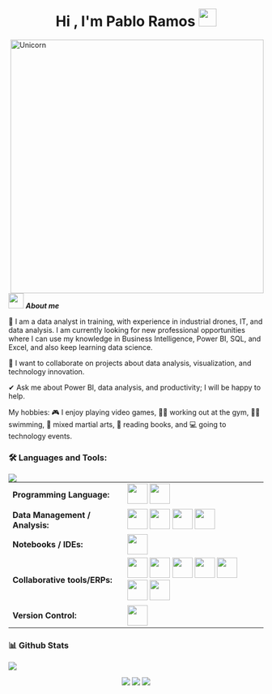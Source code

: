 <h1 align="center"><b>Hi , I'm Pablo Ramos </b><img src="https://media.giphy.com/media/hvRJCLFzcasrR4ia7z/giphy.gif" width="35"></h1>
<!--  -->
<img align="right" width=500px alt="Unicorn" src="https://user-images.githubusercontent.com/74038190/225813708-98b745f2-7d22-48cf-9150-083f1b00d6c9.gif" /> 

<img src="https://media.giphy.com/media/TEnXkcsHrP4YedChhA/giphy.gif" width="30px">&nbsp;***About me***

👋 I am a data analyst in training, with experience in industrial drones, IT, and data analysis. I am currently looking for new professional opportunities where I can use my knowledge in Business Intelligence, Power BI, SQL, and Excel, and also keep learning data science.

👯 I want to collaborate on projects about data analysis, visualization, and technology innovation.

✔ Ask me about Power BI, data analysis, and productivity; I will be happy to help.

My hobbies: 🎮 I enjoy playing video games, 🏋️‍♂️ working out at the gym, 🏊‍♂️ swimming, 🥋 mixed martial arts, 📖 reading books, and 💻 going to technology events.


<h3 align="left"> 🛠 Languages and Tools:</h3>
 <img src="https://user-images.githubusercontent.com/73097560/115834477-dbab4500-a447-11eb-908a-139a6edaec5c.gif">

<table style="margin: auto; border-collapse: collapse;">
    <tr>
        <td style="font-weight: bold; padding-right: 10px; vertical-align: center; border: none;">Programming Language:</td>
        <td>
          <img height="40" src="https://skillicons.dev/icons?i=js,java,python"/>
          <img height="40" src="https://img.icons8.com/?size=100&id=xSkewUSqtErH&format=png&color=000000"/>
        </td>
    </tr>
    <tr>
        <td style="font-weight: bold; padding-right: 10px; vertical-align: center; border: none;">Data Management / Analysis:</td>
        <td>
          <img height="40" src="https://img.icons8.com/?size=100&id=19312&format=png&color=000000"/>
          <img height="40" src="https://skills.syvixor.com/api/icons?i=sqlserver,powerbi,lookerstudio"/>
          <img height="40" src="https://img.icons8.com/?size=100&id=UECmBSgBOvPT&format=png&color=000000"/>
          <img height="40" src="https://img.icons8.com/?size=100&id=30461&format=png&color=000000"/>
        </td>
    </tr>
    <tr>
        <td style="font-weight: bold; padding-right: 10px; vertical-align: center; border: none;">Notebooks / IDEs:</td>
        <td><img height="40" src="https://skills.syvixor.com/api/icons?i=sublime,visualstudiocode,googlecolaboratory,intellijidea"/></td>
    </tr>
    <tr>
        <td style="font-weight: bold; padding-right: 10px; vertical-align: center; border: none;">Collaborative tools/ERPs:</td>
        <td>
          <img height="40" src="https://img.icons8.com/?size=100&id=6kZdxe7t8OL1&format=png&color=000000"/>
          <img height="40" src="https://img.icons8.com/?size=100&id=30464&format=png&color=000000"/>
          <img height="40" src="https://img.icons8.com/?size=100&id=68803&format=png&color=000000"/>
          <img height="40" src="https://img.icons8.com/?size=100&id=21049&format=png&color=000000"/>
          <img height="40" src="https://img.icons8.com/?size=100&id=30998&format=png&color=000000"/>
          <img height="40" src="https://encrypted-tbn0.gstatic.com/images?q=tbn:ANd9GcTYvmR3JtqezL4jqu11d86MEWzH7l6Nd7SAMg&s"/>
        <!--  <img height="40" src="https://www.nisira.com.pe/images/Logo/logo2.png"/> -->
          <img height="40" src="https://media.licdn.com/dms/image/v2/C560BAQElfDLsH-5RFQ/company-logo_200_200/company-logo_200_200/0/1630668833022/hispatec_logo?e=2147483647&v=beta&t=ZhuH1oJpRBdXQ87QjtkNAuX4ufYFUtF15_TndcJwzXg"/>
        </td>
    </tr>
    <tr>
        <td style="font-weight: bold; padding-right: 10px; vertical-align: center; border: none;">Version Control:</td>
        <td><img height="40" src="https://skillicons.dev/icons?i=git,github"/></td>
    </tr>
</table>
<a target="_blank" align="center">

 <h3 align="left"> 📊 Github Stats</h3>
 <img src="https://user-images.githubusercontent.com/73097560/115834477-dbab4500-a447-11eb-908a-139a6edaec5c.gif">

  <p align="center">
  <!--<img src="https://streak-stats.demolab.com?user=Panku13&theme=solarized_dark&card_width=830)](https://git.io/streak-stats">-->
  <img src="http://github-profile-summary-cards.vercel.app/api/cards/profile-details?username=Panku13&theme=solarized_dark">
  <!--<img src="http://github-profile-summary-cards.vercel.app/api/cards/repos-per-language?username=Panku13&theme=solarized_dark">
  <img src="http://github-profile-summary-cards.vercel.app/api/cards/most-commit-language?username=Panku13&theme=solarized_dark"> -->
  <img src="http://github-profile-summary-cards.vercel.app/api/cards/stats?username=Panku13&theme=solarized_dark">
  <img src="http://github-profile-summary-cards.vercel.app/api/cards/productive-time?username=Panku13&theme=solarized_dark&utcOffset=8">
  </p>

</div>

<!--
[![GitHub Streak](https://streak-stats.demolab.com?user=Panku13&theme=whatsapp-dark2&card_width=830)](https://git.io/streak-stats)
<a href="https://github.com/anuraghazra/github-readme-stats#gh-dark-mode-only">
  <img height=200 src="https://github-readme-stats.vercel.app/api?username=Panku13&show_icons=true&theme=gotham#gh-dark-mode-only" />
</a>
<a href="https://github.com/anuraghazra/github-readme-stats#gh-dark-mode-only">
  <img height=200 src="https://github-readme-stats.vercel.app/api/top-langs/?username=Panku13&layout=compact&langs_count=8&hide=jupyter%20notebook&card_width=330&theme=gotham#gh-dark-mode-only" />
</a>
<a href="https://github.com/anuraghazra/github-readme-stats#gh-light-mode-only">
  <img height=200 src="https://github-readme-stats.vercel.app/api?username=Panku13&show_icons=true&theme=catppuccin_latte#gh-light-mode-only" />
</a>
<a href="https://github.com/anuraghazra/github-readme-stats#gh-light-mode-only">
  <img height=200 src="https://github-readme-stats.vercel.app/api/top-langs/?username=Panku13&layout=compact&langs_count=8&hide=jupyter%20notebook&card_width=330&theme=catppuccin_latte#gh-light-mode-only" />
</a>
-->
</div>








<!-- 📫 Reach out to me at: <a href="valenwerlecontacto@gmail.com">valenwerlecontacto@gmail.com</a>
<!--
**Panku13/Panku13** is a ✨ _special_ ✨ repository because its `README.md` (this file) appears on your GitHub profile.

Here are some ideas to get you started:

- 🔭 I’m currently working on ...
- 🌱 I’m currently learning ...
- 👯 I’m looking to collaborate on ...
- 🤔 I’m looking for help with ...
- 💬 Ask me about ...
- 📫 How to reach me: ...
- 😄 Pronouns: ...
- ⚡ Fun fact: ...
-->
